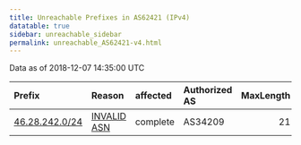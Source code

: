 ```yaml
---
title: Unreachable Prefixes in AS62421 (IPv4)
datatable: true
sidebar: unreachable_sidebar
permalink: unreachable_AS62421-v4.html
---
```


Data as of 2018-12-07 14:35:00 UTC


<div class="datatable-begin"></div>

| Prefix                                                 | Reason                                                                                                | affected   | Authorized AS   |   MaxLength | Anchor                                         |   unreachable /24s |
|:-------------------------------------------------------|:------------------------------------------------------------------------------------------------------|:-----------|:----------------|------------:|:-----------------------------------------------|-------------------:|
| [46.28.242.0/24](https://stat.ripe.net/46.28.242.0/24) | [INVALID ASN](https://rpki-validator.ripe.net/announcement-preview?asn=AS62421&prefix=46.28.242.0/24) | complete   | AS34209         |          21 | [RIPE](unreachable_RIPE_NCC_RPKI_Root-v4.html) |                  1 |

<div class="datatable-end"></div>